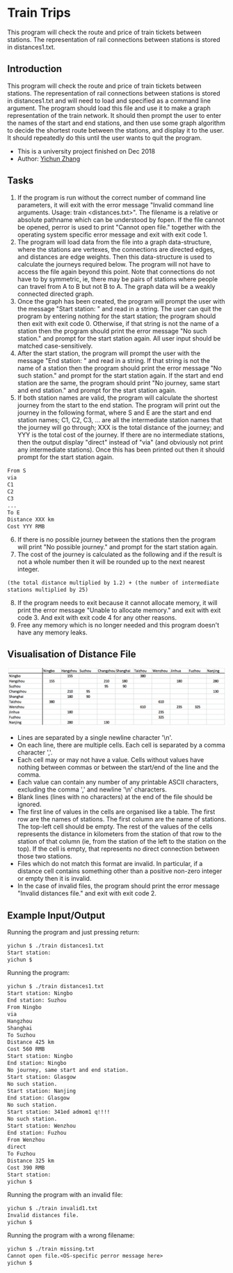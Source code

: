 # Train Trips
This program will check the route and price of train tickets between stations. The representation of rail connections between stations is stored in distances1.txt. 

## Introduction
This program will check the route and price of train tickets between stations. The representation of rail connections between stations is stored in distances1.txt and will need to load and specified as a command line argument. The program should load this file and use it to make a graph representation of the train network. It should then prompt the user to enter the names of the start and end stations, and then use some graph algorithm to decide the shortest route between the stations, and display it to the user. It should repeatedly do this until the user wants to quit the program.
- This is a university project finished on Dec 2018
- Author: [Yichun Zhang](https://github.com/missyQWQ)

## Tasks
1. If the program is run without the correct number of command line parameters, it will exit with the error message "Invalid command line arguments. Usage: train <distances.txt>". The filename is a relative or absolute pathname which can be understood by fopen. If the file cannot be opened, perror is used to print "Cannot open file." together with the operating system specific error message and exit with exit code 1.
2. The program will load data from the file into a graph data-structure, where the stations are vertexes, the connections are directed edges, and distances are edge weights. Then this data-structure is used to calculate the journeys required below. The program will not have to access the file again beyond this point. Note that connections do not have to by symmetric, ie, there may be pairs of stations where people can travel from A to B but not B to A. The graph data will be a weakly connected directed graph.
3. Once the graph has been created, the program will prompt the user with the message "Start station: " and read in a string. The user can quit the program by entering nothing for the start station; the program should then exit with exit code 0. Otherwise, if that string is not the name of a station then the program should print the error message "No such station." and prompt for the start station again. All user input should be matched case-sensitively.
4. After the start station, the program will prompt the user with the message "End station: " and read in a string. If that string is not the name of a station then the program should print the error message "No such station." and prompt for the start station again. If the start and end station are the same, the program should print "No journey, same start and end station." and prompt for the start station again.
5. If both station names are valid, the program will calculate the shortest journey from the start to the end station. The program will print out the journey in the following format, where S and E are the start and end station names; C1, C2, C3, ... are all the intermediate station names that the journey will go through; XXX is the total distance of the journey; and YYY is the total cost of the journey. If there are no intermediate stations, then the output display "direct" instead of "via" (and obviously not print any intermediate stations). Once this has been printed out then it should prompt for the start station again.
```
From S
via
C1
C2
C3
...
To E
Distance XXX km
Cost YYY RMB
```

6. If there is no possible journey between the stations then the program will print "No possible journey." and prompt for the start station again.
7. The cost of the journey is calculated as the following and if the result is not a whole number then it will be rounded up to the next nearest integer.
```
(the total distance multiplied by 1.2) + (the number of intermediate stations multiplied by 25)
```

8. If the program needs to exit because it cannot allocate memory, it will print the error message "Unable to allocate memory." and exit with exit code 3. And exit with exit code 4 for any other reasons.
9. Free any memory which is no longer needed and this program doesn't have any memory leaks.

## Visualisation of Distance File
![distance-table](/distance-table.png)
- Lines are separated by a single newline character '\n'.
- On each line, there are multiple cells. Each cell is separated by a comma character ','.
- Each cell may or may not have a value. Cells without values have nothing between commas or between the start/end of the line and the comma.
- Each value can contain any number of any printable ASCII characters, excluding the comma ',' and newline '\n' characters.
- Blank lines (lines with no characters) at the end of the file should be ignored.
- The first line of values in the cells are organised like a table. The first row are the names of stations. The first column are the name of stations. The top-left cell should be empty. The rest of the values of the cells represents the distance in kilometers from the station of that row to the station of that column (ie, from the station of the left to the station on the top). If the cell is empty, that represents no direct connection between those two stations.
- Files which do not match this format are invalid. In particular, if a distance cell contains something other than a positive non-zero integer or empty then it is invalid.
- In the case of invalid files, the program should print the error message "Invalid distances file." and exit with exit code 2.

## Example Input/Output
Running the program and just pressing return:
```
yichun $ ./train distances1.txt
Start station:
yichun $
```
Running the program:
```
yichun $ ./train distances1.txt
Start station: Ningbo
End station: Suzhou
From Ningbo
via
Hangzhou
Shanghai
To Suzhou
Distance 425 km
Cost 560 RMB
Start station: Ningbo
End station: Ningbo
No journey, same start and end station.
Start station: Glasgow
No such station.
Start station: Nanjing
End station: Glasgow
No such station.
Start station: 341ed admom1 q!!!!
No such station.
Start station: Wenzhou
End station: Fuzhou
From Wenzhou
direct
To Fuzhou
Distance 325 km
Cost 390 RMB
Start station:
yichun $
```
Running the program with an invalid file:
```
yichun $ ./train invalid1.txt
Invalid distances file.
yichun $
```
Running the program with a wrong filename:
```
yichun $ ./train missing.txt
Cannot open file.<OS-specific perror message here>
yichun $
```
